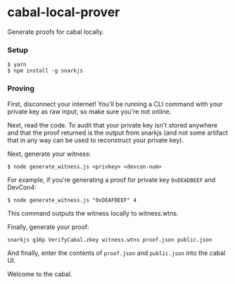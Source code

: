 # cabal-local-prover

Generate proofs for cabal locally.

### Setup

```
$ yarn
$ npm install -g snarkjs
```

### Proving

First, disconnect your internet! You'll be running a CLI command with your private key as raw input, so make sure you're not online.

Next, read the code. To audit that your private key isn't stored anywhere and that the proof returned is the output from snarkjs (and not some artifact that in any way can be used to reconstruct your private key).

Next, generate your witness:

```
$ node generate_witness.js <privkey> <devcon-num>
```

For example, if you're generating a proof for private key `0xDEADBEEF` and DevCon4:

```
$ node generate_witness.js "0xDEAFBEEF" 4
```

This command outputs the witness locally to witness.wtns.

Finally, generate your proof:

```
snarkjs g16p VerifyCabal.zkey witness.wtns proof.json public.json
```

And finally, enter the contents of `proof.json` and `public.json` into the cabal UI. 

Welcome to the cabal.